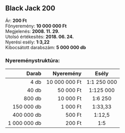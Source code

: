 ## Black Jack 200

Ár: **200 Ft**<br/>
Főnyeremény: **10 000 000 Ft**<br/>
Megjelenés: **2008. 11. 29.**<br/>
Utolsó értékesítés: **2018. 06. 24.**<br/>
Nyerési esély: **1:3,22**<br/>
Kibocsátott darabszám: **5 000 000 db**<br/>

### Nyereménystruktúra:
Darab|Nyeremény|Esély
---:|---:|:---:
4 db|10 000 000 Ft|1:1 250 000
40 db|50 000 Ft|1:125 000
800 db|10 000 Ft|1:6 250
150 000 db|1 000 Ft|1:33,33
400 000 db|500 Ft|1:12,5
1 000 000 db|200 Ft|1:5
